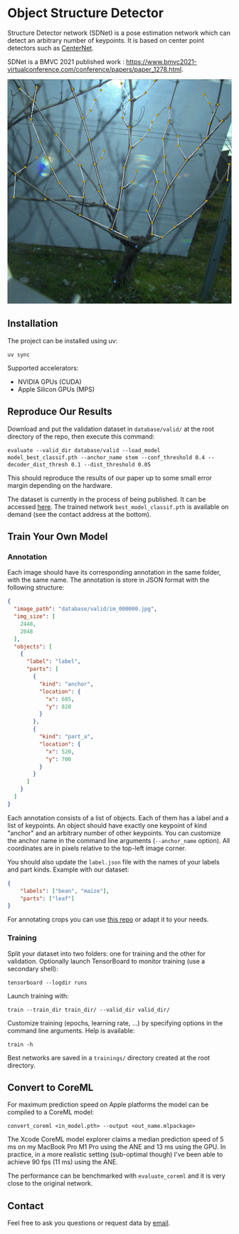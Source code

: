 # Object Structure Detector

Structure Detector network (SDNet) is a pose estimation network which can detect an arbitrary number of keypoints. It is based on center point detectors such as [CenterNet](https://github.com/xingyizhou/CenterNet).

SDNet is a BMVC 2021 published work : <https://www.bmvc2021-virtualconference.com/conference/papers/paper_1278.html>.

![illustration](illustration.png)

## Installation

The project can be installed using uv:

```shell
uv sync
```

Supported accelerators:

* NVIDIA GPUs (CUDA)
* Apple Silicon GPUs (MPS)

## Reproduce Our Results

Download and put the validation dataset in `database/valid/` at the root directory of the repo, then execute this command:

```shell
evaluate --valid_dir database/valid --load_model model_best_classif.pth --anchor_name stem --conf_threshold 0.4 --decoder_dist_thresh 0.1 --dist_threshold 0.05
```

This should reproduce the results of our paper up to some small error margin depending on the hardware.

The dataset is currently in the process of being published. It can be accessed [here](https://data.mendeley.com/datasets/d7kbzjr83k/1). The trained network `best_model_classif.pth` is available on demand (see the contact address at the bottom).

## Train Your Own Model

### Annotation

Each image should have its corresponding annotation in the same folder, with the same name. The annotation is store in JSON format with the following structure:

```json
{
  "image_path": "database/valid/im_000000.jpg",
  "img_size": [
    2448,
    2048
  ],
  "objects": [
    {
      "label": "label",
      "parts": [
        {
          "kind": "anchor",
          "location": {
            "x": 685,
            "y": 820
          }
        },
        {
          "kind": "part_a",
          "location": {
            "x": 520,
            "y": 700
          }
        }
      ]
    }
  ]
}
```

Each annotation consists of a list of objects. Each of them has a label and a list of keypoints. An object should have exactly one keypoint of kind "anchor" and an arbitrary number of other keypoints. You can customize the anchor name in the command line arguments (`--anchor_name` option). All coordinates are in pixels relative to the top-left image corner.

You should also update the `label.json` file with the names of your labels and part kinds. Example with our dataset:

```json
{
    "labels": ["bean", "maize"],
    "parts": ["leaf"]
}
```

For annotating crops you can use [this repo](https://github.com/laclouis5/StructureAnnotator) or adapt it to your needs.

### Training

Split your dataset into two folders: one for training and the other for validation. Optionally launch TensorBoard to monitor training (use a secondary shell):

```shell
tensorboard --logdir runs
```

Launch training with:

```shell
train --train_dir train_dir/ --valid_dir valid_dir/
```

Customize training (epochs, learning rate, ...) by specifying options in the command line arguments. Help is available:

```shell
train -h
```

Best networks are saved in a `trainings/` directory created at the root directory.

## Convert to CoreML

For maximum prediction speed on Apple platforms the model can be compiled to a CoreML model:

```shell
convert_coreml <in_model.pth> --output <out_name.mlpackage>
```

The Xcode CoreML model explorer claims a median prediction speed of 5 ms on my MacBook Pro M1 Pro using the ANE and 13 ms using the GPU. In practice, in a more realistic setting (sub-optimal though) I've been able to achieve 90 fps (11 ms) using the ANE.

The performance can be benchmarked with `evaluate_coreml` and it is very close to the original network.

## Contact

Feel free to ask you questions or request data by [email](mailto:teaser-rainy.0y@icloud.com).
